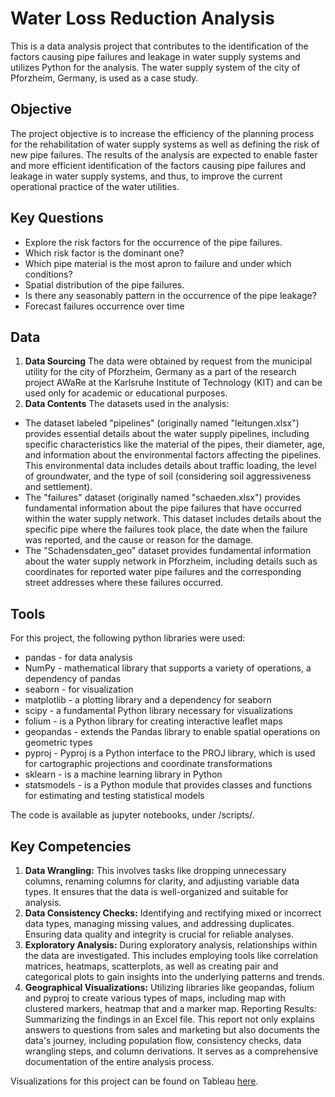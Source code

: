 # Water Loss Reduction Analysis
This is a data analysis project that contributes to the identification of the factors causing pipe failures and leakage in water supply systems and utilizes Python for the analysis. The water supply system of the city of Pforzheim, Germany, is used as a case study.
## Objective
The project objective is to increase the efficiency of the planning process for the rehabilitation of water supply systems as well as defining the risk of new pipe failures. The results of the analysis are expected to enable faster and more efficient identification of the factors causing pipe failures and leakage in water supply systems, and thus, to improve the current operational practice of the water utilities.
## Key Questions
* Explore the risk factors for the occurrence of the pipe failures.
* Which risk factor is the dominant one?
* Which pipe material is the most apron to failure and under which conditions?
* Spatial distribution of the pipe failures.
* Is there any seasonably pattern in the occurrence of the pipe leakage?
* Forecast failures occurrence over time
## Data
1.	**Data Sourcing**
The data were obtained by request from the municipal utility for the city of Pforzheim, Germany as a part of the research project AWaRe at the Karlsruhe Institute of Technology (KIT) and can be used only for academic or educational purposes. 
2.	**Data Contents**
The datasets used in the analysis:
* The dataset labeled "pipelines" (originally named "leitungen.xlsx") provides essential details about the water supply pipelines, including specific characteristics like the material of the pipes, their diameter, age, and information about the environmental factors affecting the pipelines. This environmental data includes details about traffic loading, the level of groundwater, and the type of soil (considering soil aggressiveness and settlement).
* The "failures" dataset (originally named "schaeden.xlsx") provides fundamental information about the pipe failures that have occurred within the water supply network. This dataset includes details about the specific pipe where the failures took place, the date when the failure was reported, and the cause or reason for the damage.
* The "Schadensdaten_geo" dataset provides fundamental information about the water supply network in Pforzheim, including details such as coordinates for reported water pipe failures and the corresponding street addresses where these failures occurred.
## Tools
For this project, the following python libraries were used:
+ pandas - for data analysis
+ NumPy - mathematical library that supports a variety of operations, a dependency of pandas
+ seaborn - for visualization
+ matplotlib - a plotting library and a dependency for seaborn
+ scipy - a fundamental Python library necessary for visualizations
+ folium -  is a Python library for creating interactive leaflet maps
+ geopandas - extends the Pandas library to enable spatial operations on geometric types
+ pyproj - Pyproj is a Python interface to the PROJ library, which is used for cartographic projections and coordinate transformations
+ sklearn - is a machine learning library in Python
+ statsmodels - is a Python module that provides classes and functions for estimating and testing statistical models

The code is available as jupyter notebooks, under /scripts/.

## Key Competencies
1. **Data Wrangling:** This involves tasks like dropping unnecessary columns, renaming columns for clarity, and adjusting variable data types. It ensures that the data is well-organized and suitable for analysis.
2. **Data Consistency Checks:**  Identifying and rectifying mixed or incorrect data types, managing missing values, and addressing duplicates. Ensuring data quality and integrity is crucial for reliable analyses.
3. **Exploratory Analysis:** During exploratory analysis, relationships within the data are investigated. This includes employing tools like correlation matrices, heatmaps, scatterplots, as well as creating pair and categorical plots to gain insights into the underlying patterns and trends.
4. **Geographical Visualizations:** Utilizing libraries like geopandas, folium and pyproj to create various types of maps, including map with clustered markers, heatmap that and a marker map.
Reporting Results: Summarizing the findings in an Excel file. This report not only explains answers to questions from sales and marketing but also documents the data's journey, including population flow, consistency checks, data wrangling steps, and column derivations. It serves as a comprehensive documentation of the entire analysis process.

Visualizations for this project can be found on Tableau [here](https://public.tableau.com/views/WaterLossProject/WaterLoss?:language=en-US&:display_count=n&:origin=viz_share_link).
